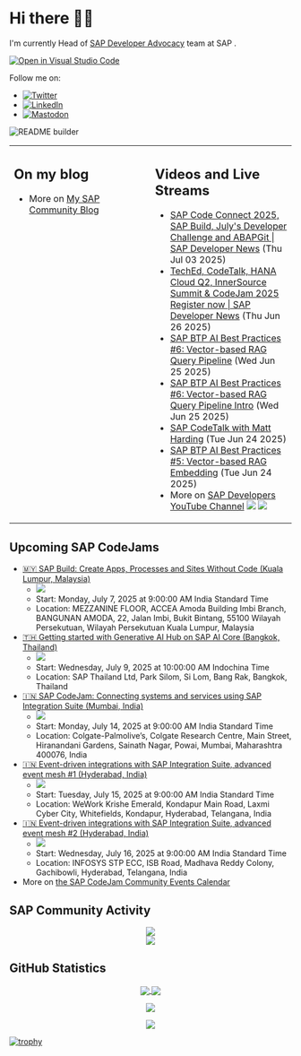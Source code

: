 
# Hi there 👋🏼

I'm currently Head of [SAP Developer Advocacy](https://developers.sap.com/developer-advocates.html) team at SAP .

[![Open in Visual Studio Code](https://img.shields.io/badge/Made%20for-VSCode-1f425f.svg)](https://github.dev/jung-thomas/jung-thomas)

Follow me on:
- <a href="https://twitter.com/thomas_jung"><img alt="Twitter" src="https://img.shields.io/badge/thomas_jung-%231DA1F2.svg?style=for-the-badge&logo=Twitter&logoColor=white"/></a>
- <a href="https://www.linkedin.com/in/thomasjungsap/"><img alt="LinkedIn" src="https://img.shields.io/badge/linkedin-%230077B5.svg?style=for-the-badge&logo=linkedin&logoColor=white"/></a>
- <a rel="me" href="https://mastodon.cloud/@thomas_jung"><img alt="Mastodon" src="https://img.shields.io/mastodon/follow/109262551990174478?domain=https%3A%2F%2Fmastodon.cloud%2F&style=social"/></a>

![README builder](https://github.com/jung-thomas/jung-thomas/workflows/README%20builder/badge.svg)

<table><tr><td valign="top" width="50%">
 
## On my blog
- More on [My SAP Community Blog](https://community.sap.com/t5/user/viewprofilepage/user-id/139)
</td>
  
<td valign="top" width="50%">
  
## Videos and Live Streams
- [SAP Code Connect 2025, SAP Build, July's Developer Challenge and ABAPGit | SAP Developer News](https://www.youtube.com/watch?v=PqR5Lkgpgyk) (Thu Jul 03 2025)
- [TechEd, CodeTalk, HANA Cloud Q2, InnerSource Summit & CodeJam 2025 Register now | SAP Developer News](https://www.youtube.com/watch?v=AQdlZsMshqs) (Thu Jun 26 2025)
- [SAP BTP AI Best Practices #6: Vector-based RAG Query Pipeline](https://www.youtube.com/watch?v=kEiKDwceC5A) (Wed Jun 25 2025)
- [SAP BTP AI Best Practices #6: Vector-based RAG Query Pipeline Intro](https://www.youtube.com/watch?v=Q0sONOPtfwo) (Wed Jun 25 2025)
- [SAP CodeTalk with Matt Harding](https://www.youtube.com/watch?v=ZLWMBdknrIY) (Tue Jun 24 2025)
- [SAP BTP AI Best Practices #5: Vector-based RAG Embedding](https://www.youtube.com/watch?v=P1eXOjTZ53w) (Tue Jun 24 2025)
- More on [SAP Developers YouTube Channel](https://www.youtube.com/channel/UCNfmelKDrvRmjYwSi9yvrMg) ![](https://img.shields.io/youtube/channel/views/UCNfmelKDrvRmjYwSi9yvrMg) ![](https://img.shields.io/youtube/channel/subscribers/UCNfmelKDrvRmjYwSi9yvrMg)
</td></tr></table>

## Upcoming SAP CodeJams
- [🇲🇾 SAP Build: Create Apps, Processes and Sites Without Code (Kuala Lumpur, Malaysia)](https://community.sap.com/t5/sap-codejam/sap-build-create-apps-processes-and-sites-without-code-kuala-lumpur/ev-p/14112261)
  - <img src="https://community.sap.com/t5/image/serverpage/image-id/266289i8D801E2A1578DA94/image-size/thumb?v=v2&px=150" />
  - Start: Monday, July 7, 2025 at 9:00:00 AM India Standard Time
  - Location: MEZZANINE FLOOR, ACCEA Amoda Building Imbi Branch, BANGUNAN AMODA, 22, Jalan Imbi, Bukit Bintang, 55100 Wilayah Persekutuan, Wilayah Persekutuan Kuala Lumpur, Malaysia
- [🇹🇭 Getting started with Generative AI Hub on SAP AI Core (Bangkok, Thailand)](https://community.sap.com/t5/sap-codejam/getting-started-with-generative-ai-hub-on-sap-ai-core-bangkok-thailand/ev-p/14112276)
  - <img src="https://community.sap.com/t5/image/serverpage/image-id/266292i84A1D7BAB6623223/image-size/thumb?v=v2&px=150" />
  - Start: Wednesday, July 9, 2025 at 10:00:00 AM Indochina Time
  - Location: SAP Thailand Ltd, Park Silom, Si Lom, Bang Rak, Bangkok, Thailand
- [🇮🇳 SAP CodeJam: Connecting systems and services using SAP Integration Suite (Mumbai, India)](https://community.sap.com/t5/sap-codejam/sap-codejam-connecting-systems-and-services-using-sap-integration-suite/ev-p/14110686)
  - <img src="https://community.sap.com/t5/image/serverpage/image-id/45559i09C35E9742FB0F67/image-size/thumb?v=v2&px=150" />
  - Start: Monday, July 14, 2025 at 9:00:00 AM India Standard Time
  - Location: Colgate-Palmolive’s, Colgate Research Centre, Main Street, Hiranandani Gardens, Sainath Nagar, Powai, Mumbai, Maharashtra 400076, India
- [🇮🇳 Event-driven integrations with SAP Integration Suite, advanced event mesh #1 (Hyderabad, India)](https://community.sap.com/t5/sap-codejam/event-driven-integrations-with-sap-integration-suite-advanced-event-mesh-1/ev-p/14110689)
  - <img src="https://community.sap.com/t5/image/serverpage/image-id/105415i052CC3F6FF50A0FC/image-size/thumb?v=v2&px=150" />
  - Start: Tuesday, July 15, 2025 at 9:00:00 AM India Standard Time
  - Location: WeWork Krishe Emerald, Kondapur Main Road, Laxmi Cyber City, Whitefields, Kondapur, Hyderabad, Telangana, India
- [🇮🇳 Event-driven integrations with SAP Integration Suite, advanced event mesh #2 (Hyderabad, India)](https://community.sap.com/t5/sap-codejam/event-driven-integrations-with-sap-integration-suite-advanced-event-mesh-2/ev-p/14110691)
  - <img src="https://community.sap.com/t5/image/serverpage/image-id/105415i052CC3F6FF50A0FC/image-size/thumb?v=v2&px=150" />
  - Start: Wednesday, July 16, 2025 at 9:00:00 AM India Standard Time
  - Location: INFOSYS STP ECC, ISB Road, Madhava Reddy Colony, Gachibowli, Hyderabad, Telangana, India
- More on [the SAP CodeJam Community Events Calendar](https://groups.community.sap.com/t5/sap-codejam/eb-p/codejam-events)

## SAP Community Activity
<p align = "center">
<a href="https://community.sap.com/t5/user/viewprofilepage/user-id/139">
  <img align="center" src="https://devrel-tools-prod-scn-badges-srv.cfapps.eu10.hana.ondemand.com/activity/139" />
</a>
</br>
<a href="https://community.sap.com/t5/user/viewprofilepage/user-id/139">
  <img align="center" src="https://devrel-tools-prod-scn-badges-srv.cfapps.eu10.hana.ondemand.com/showcaseBadges/139/1570/674/384/900/390" />
</a>
</p>

## GitHub Statistics
<p align = "center">
<a href="https://github.com/anuraghazra/github-readme-stats">
  <img align="center" src="https://github-readme-stats.vercel.app/api?username=jung-thomas&count_private=true&show_icons=true&theme=dark&line_height=27" />
</a>
<a href="https://github.com/anuraghazra/github-readme-stats">
  <img align="center" src="https://github-readme-stats.vercel.app/api/top-langs/?username=jung-thomas&show_icons=true&theme=dark" />
</a>
</p>

<p align = "center">
 <img  src="https://github-readme-streak-stats.herokuapp.com/?user=jung-thomas&show_icons=true&locale=en&layout=compact&theme=dark&line_height=0" />
</p> 

<p align = "center">
 <img src="https://activity-graph.herokuapp.com/graph?username=jung-thomas&theme=redical">
</p> 

[![trophy](https://github-profile-trophy.vercel.app/?username=jung-thomas&theme=onedark)](https://github.com/ryo-ma/github-profile-trophy)



